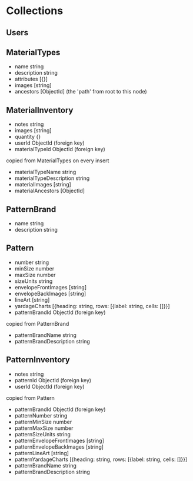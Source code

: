 # Collections

## Users

## MaterialTypes

- name string
- description string
- attributes [{}]
- images [string]
- ancestors [ObjectId] (the 'path' from root to this node)

## MaterialInventory

- notes string
- images [string]
- quantity {}
- userId ObjectId (foreign key)
- materialTypeId ObjectId (foreign key)

copied from MaterialTypes on every insert
- materialTypeName string
- materialTypeDescription string
- materialImages [string]
- materialAncestors [ObjectId]

## PatternBrand

- name string
- description string

## Pattern

- number string
- minSize number
- maxSize number
- sizeUnits string
- envelopeFrontImages [string]
- envelopeBackImages [string]
- lineArt [string]
- yardageCharts [{heading: string, rows: [{label: string, cells: []}}]
- patternBrandId ObjectId (foreign key)

copied from PatternBrand
- patternBrandName string
- patternBrandDescription string

## PatternInventory

- notes string
- patternId ObjectId (foreign key)
- userId ObjectId (foreign key)

copied from Pattern
- patternBrandId ObjectId (foreign key)
- patternNumber string
- patternMinSize number
- patternMaxSize number
- patternSizeUnits string
- patternEnvelopeFrontImages [string]
- patternEnvelopeBackImages [string]
- patternLineArt [string]
- patternYardageCharts [{heading: string, rows: [{label: string, cells: []}}]
- patternBrandName string
- patternBrandDescription string
